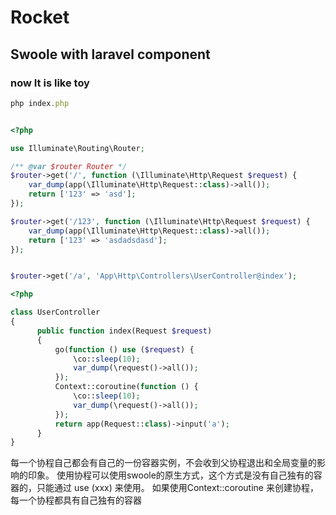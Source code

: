 # Rocket 
## Swoole with laravel component
### now It is like toy

```javascript
php index.php
```
```php

<?php

use Illuminate\Routing\Router;

/** @var $router Router */
$router->get('/', function (\Illuminate\Http\Request $request) {
    var_dump(app(\Illuminate\Http\Request::class)->all());
    return ['123' => 'asd'];
});

$router->get('/123', function (\Illuminate\Http\Request $request) {
    var_dump(app(\Illuminate\Http\Request::class)->all());
    return ['123' => 'asdadsdasd'];
});


$router->get('/a', 'App\Http\Controllers\UserController@index');

```


```php
<?php

class UserController
{
      public function index(Request $request)
      {
          go(function () use ($request) {
              \co::sleep(10);
              var_dump(\request()->all());
          });
          Context::coroutine(function () {
              \co::sleep(10);
              var_dump(\request()->all());
          });
          return app(Request::class)->input('a');
      }
}
```
每一个协程自己都会有自己的一份容器实例，不会收到父协程退出和全局变量的影响的印象。
使用协程可以使用swoole的原生方式，这个方式是没有自己独有的容器的，只能通过 use (xxx) 来使用。
如果使用Context::coroutine 来创建协程，每一个协程都具有自己独有的容器


